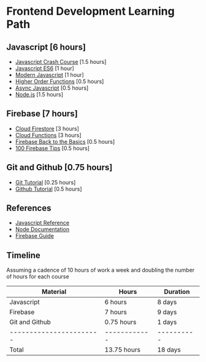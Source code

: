 # Frontend Development Learning Path

## Javascript [6 hours]

* [Javascript Crash Course](https://www.youtube.com/watch?v=hdI2bqOjy3c) [1.5 hours]
* [Javascript ES6](https://scrimba.com/course/gintrotoes6) [1 hour]
* [Modern Javascript](https://scrimba.com/learn/es6) [1 hour]
* [Higher Order Functions](https://www.youtube.com/watch?v=rRgD1yVwIvE) [0.5 hours]
* [Async Javascript](https://www.youtube.com/watch?v=PoRJizFvM7s) [0.5 hours]
* [Node.js](https://www.youtube.com/watch?v=fBNz5xF-Kx4) [1.5 hours]

## Firebase [7 hours]

* [Cloud Firestore](https://www.youtube.com/watch?v=v_hR4K4auoQ&list=PLl-K7zZEsYLluG5MCVEzXAQ7ACZBCuZgZ) [3 hours]
* [Cloud Functions](https://www.youtube.com/watch?v=udHm7I_OvJs&list=PL4cUxeGkcC9i_aLkr62adUTJi53y7OjOf) [3 hours]
* [Firebase Back to the Basics](https://www.youtube.com/watch?v=q5J5ho7YUhA) [0.5 hours]
* [100 Firebase Tips](https://www.youtube.com/watch?v=iWEgpdVSZyg) [0.5 hours]

## Git and Github [0.75 hours]

* [Git Tutorial](https://www.youtube.com/watch?v=USjZcfj8yxE) [0.25 hours]
* [Github Tutorial](https://www.youtube.com/watch?v=nhNq2kIvi9s) [0.5 hours]

## References

* [Javascript Reference](https://developer.mozilla.org/en-US/docs/Web/JavaScript/Reference)
* [Node Documentation](https://nodejs.org/api/)
* [Firebase Guide](https://firebase.google.com/docs/guides)

## Timeline

Assuming a cadence of 10 hours of work a week and doubling the number of hours for each course

| Material                | Hours        | Duration   |
|-------------------------|--------------|------------|
| Javascript              | 6 hours      | 8 days     |
| Firebase                | 7 hours      | 9 days     |
| Git and Github          | 0.75 hours   | 1 days     |
| ----------------------- | ------------ | ---------- |
| Total                   | 13.75 hours  | 18 days    |
